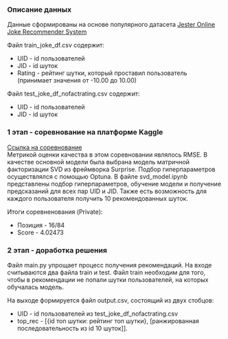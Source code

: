 ### Описание данных
Данные сформированы на основе популярного датасета [Jester Online Joke Recommender System](https://goldberg.berkeley.edu/jester-data/)  

Файл train_joke_df.csv содержит:
- UID - id пользователей
- JID - id шуток
- Rating - рейтинг шутки, который проставил пользователь   
(принимает значения от -10.00 до 10.00)

Файл test_joke_df_nofactrating.csv содержит:
- UID - id пользователей
- JID - id шуток

### 1 этап - соревнование на платформе Kaggle

[Ссылка на соревнование](https://www.kaggle.com/competitions/recsys-in-practice/overview)  
Метрикой оценки качества в этом соревновании являлось RMSE. В качестве основной модели была выбрана модель матричной факторизации SVD из фреймворка Surprise. Подбор гиперпараметров осуществлялся с помощью Optuna. В файле svd_model.ipynb представлены подбор гиперпараметров, обучение модели и получение предсказаний для всех пар UID и JID. Также есть возможность для каждого пользователя получить 10 рекомендованных шуток.  

Итоги соревненования (Private):   
- Позиция - 16/84  
- Score - 4.02473  

### 2 этап - доработка решения

Файл main.py упрощает процесс получения рекомендаций. На входе считываются два файла train и test. Файл train необходим для того, чтобы в рекомендации не попали шутки пользователей, на которых обучалась модель.  

На выходе формируется файл output.csv, состоящий из двух стобцов:       
- UID - id пользователей из test_joke_df_nofactrating.csv   
- top_rec - [{id топ шутки: рейтинг топ шутки}, [ранжированная последовательность из id 10 шуток]].




